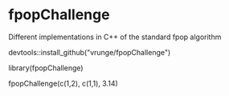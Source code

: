 # fpopChallenge
Different implementations in C++ of the standard fpop algorithm


devtools::install_github("vrunge/fpopChallenge")

library(fpopChallenge)

fpopChallenge(c(1,2), c(1,1), 3.14)
